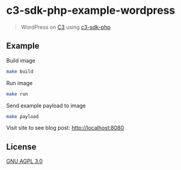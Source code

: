 # c3-sdk-php-example-wordpress

> WordPress on [C3](https://github.com/c3systems/c3-go) using [c3-sdk-php](https://github.com/c3systems/c3-sdk-php)

## Example

Build image

```bash
make build
```

Run image

```bash
make run
```

Send example payload to image

```bash
make payload
```

Visit site to see blog post: [http://localhost:8080](http://localhost:8080)

## License

[GNU AGPL 3.0](LICENSE)

